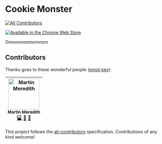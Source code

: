 # Cookie Monster
[![All Contributors](https://img.shields.io/badge/all_contributors-1-orange.svg?style=flat-square)](#contributors)

[![Available in the Chrome Web Store](https://developer.chrome.com/webstore/images/ChromeWebStore_Badge_v2_496x150.png)](https://chrome.google.com/webstore/detail/cookie-monster/ibfpgnoikflmicceihaikagpmilpnlic)

Omnomnomnomnom

## Contributors

Thanks goes to these wonderful people ([emoji key](https://github.com/all-contributors/all-contributors#emoji-key)):

<!-- ALL-CONTRIBUTORS-LIST:START - Do not remove or modify this section -->
<!-- prettier-ignore -->
| [<img src="https://avatars3.githubusercontent.com/u/570639?v=4" width="100px;" alt="Martin Meredith"/><br /><sub><b>Martin Meredith</b></sub>](https://www.sourceguru.net)<br />[💻](https://github.com/Mezzle/cookie-monster/commits?author=Mezzle "Code") [📖](https://github.com/Mezzle/cookie-monster/commits?author=Mezzle "Documentation") [🤔](#ideas-Mezzle "Ideas, Planning, & Feedback") |
| :---: |
<!-- ALL-CONTRIBUTORS-LIST:END -->

This project follows the [all-contributors](https://github.com/all-contributors/all-contributors) specification. Contributions of any kind welcome!